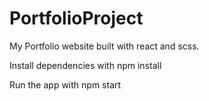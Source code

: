 # PortfolioProject

My Portfolio website built with react and scss.

Install dependencies with npm install

Run the app with npm start
